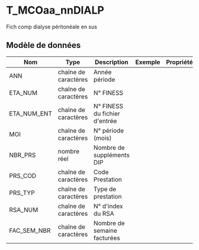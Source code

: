 # T_MCOaa_nnDIALP

Fich comp dialyse péritonéale en sus


## Modèle de données

|Nom|Type|Description|Exemple|Propriétés|
|-|-|-|-|-|
|ANN|chaîne de caractères|Année période|||
|ETA_NUM|chaîne de caractères|N° FINESS|||
|ETA_NUM_ENT|chaîne de caractères|N° FINESS du fichier d'entrée|||
|MOI|chaîne de caractères|N° période (mois)|||
|NBR_PRS|nombre réel|Nombre de suppléments DIP|||
|PRS_COD|chaîne de caractères|Code Prestation|||
|PRS_TYP|chaîne de caractères|Type de prestation|||
|RSA_NUM|chaîne de caractères|N° d'index du RSA|||
|FAC_SEM_NBR|chaîne de caractères|Nombre de semaine facturées|||
